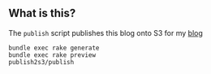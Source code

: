 ## What is this?
The `publish` script publishes this blog onto S3 for my [blog](http://blog.fungibleclouds.com) 

	bundle exec rake generate
	bundle exec rake preview
	publish2s3/publish

